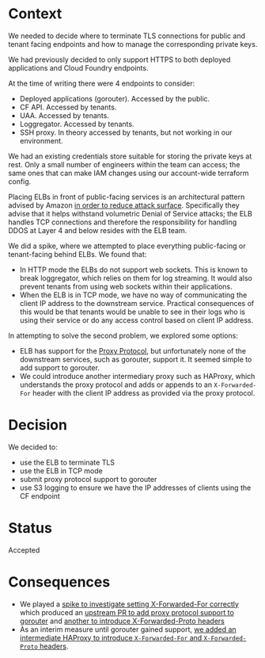 
Context
=======

We needed to decide where to terminate TLS connections for public and tenant
facing endpoints and how to manage the corresponding private keys.

We had previously decided to only support HTTPS to both deployed applications
and Cloud Foundry endpoints.

At the time of writing there were 4 endpoints to consider:

- Deployed applications (gorouter). Accessed by the public.
- CF API. Accessed by tenants.
- UAA. Accessed by tenants.
- Loggregator. Accessed by tenants.
- SSH proxy. In theory accessed by tenants, but not working in our environment.

We had an existing credentials store suitable for storing the private keys at
rest. Only a small number of engineers within the team can access; the same
ones that can make IAM changes using our account-wide terraform config.

Placing ELBs in front of public-facing services is an architectural pattern
advised by Amazon [in order to reduce attack 
surface](https://d0.awsstatic.com/whitepapers/DDoS_White_Paper_June2015.pdf).
Specifically they advise that it helps withstand volumetric Denial of Service
attacks; the ELB handles TCP connections and therefore the responsibility for
handling DDOS at Layer 4 and below resides with the ELB team.

We did a spike, where we attempted to place everything public-facing or
tenant-facing behind ELBs. We found that:

- In HTTP mode the ELBs do not support web sockets. This is known to break
  loggregator, which relies on them for log streaming. It would also prevent
  tenants from using web sockets within their applications.
- When the ELB is in TCP mode, we have no way of communicating the client IP
  address to the downstream service. Practical consequences of this would be
  that tenants would be unable to see in their logs who is using their service or
  do any access control based on client IP address.

In attempting to solve the second problem, we explored some options:

- ELB has support for the [Proxy
  Protocol](http://www.haproxy.org/download/1.5/doc/proxy-protocol.txt), but
  unfortunately none of the downstream services, such as gorouter, support it. It
  seemed simple to add support to gorouter.
- We could introduce another intermediary proxy such as HAProxy, which
  understands the proxy protocol and adds or appends to an `X-Forwarded-For`
  header with the client IP address as provided via the proxy protocol.

Decision
========

We decided to:

- use the ELB to terminate TLS
- use the ELB in TCP mode
- submit proxy protocol support to gorouter
- use S3 logging to ensure we have the IP addresses of clients using the CF
  endpoint

Status
======

Accepted

Consequences
============

- We played a [spike to investigate setting X-Forwarded-For
  correctly](https://www.pivotaltracker.com/projects/1275640/stories/116619465)
  which produced an [upstream PR to add proxy protocol support to
  gorouter](https://github.com/cloudfoundry/gorouter/pull/126) and [another to introduce
  X-Forwarded-Proto headers](https://github.com/cloudfoundry/gorouter/pull/127)
- As an interim measure until gorouter gained support, [we added an
  intermediate HAProxy to introduce `X-Forwarded-For` and `X-Forwarded-Proto`
  headers](https://www.pivotaltracker.com/story/show/116309951).
  
